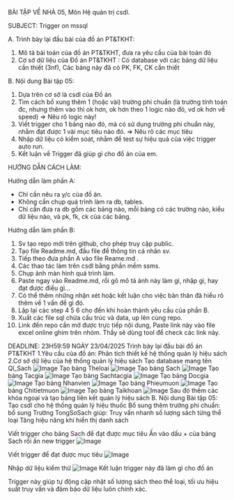 BÀI TẬP VỀ NHÀ 05, Môn Hệ quản trị csdl.

SUBJECT: Trigger on mssql

A. Trình bày lại đầu bài của đồ án PT&TKHT:
1. Mô tả bài toán của đồ án PT&TKHT, 
   đưa ra yêu cầu của bài toán đó
2. Cơ sở dữ liệu của Đồ án PT&TKHT :
   Có database với các bảng dữ liệu cần thiết (3nf),
   Các bảng này đã có PK, FK, CK cần thiết
 
B. Nội dung Bài tập 05:
1. Dựa trên cơ sở là csdl của Đồ án
2. Tìm cách bổ xung thêm 1 (hoặc vài) trường phi chuẩn
   (là trường tính toán đc, nhưng thêm vào thì ok hơn,
    ok hơn theo 1 logic nào đó, vd ok hơn về speed)
   => Nêu rõ logic này!
3. Viết trigger cho 1 bảng nào đó, 
   mà có sử dụng trường phi chuẩn này,
   nhằm đạt được 1 vài mục tiêu nào đó.
   => Nêu rõ các mục tiêu 
4. Nhập dữ liệu có kiểm soát, 
   nhằm để test sự hiệu quả của việc trigger auto run.
5. Kết luận về Trigger đã giúp gì cho đồ án của em.

HƯỚNG DẪN CÁCH LÀM:

Hướng dẫn làm phần A: 
 - Chỉ cần nêu ra y/c của đồ án.
 - Không cần chụp quá trình làm ra db, tables.
 - Chỉ cần đưa ra db gồm các bảng nào,
   mỗi bảng có các trường nào, kiểu dữ liệu nào,
   và pk, fk, ck của các bảng.

Hướng dẫn làm phần B:
1. Sv tạo repo mới trên github, cho phép truy cập public.
2. Tạo file Readme.md, đầu file để thông tin cá nhân sv.
3. Tiếp theo đưa phần A vào file Reame.md .
3. Các thao tác làm trên csdl bằng phần mềm ssms.
4. Chụp ảnh màn hình quá trình làm.
5. Paste ngay vào Readme.md, 
   rồi gõ mô tả ảnh này làm gì, nhập gì, hay đạt được điều gì...
6. Có thể thêm những nhận xét hoặc kết luận
   cho việc bản thân đã hiểu rõ thêm về 1 vấn đề gì đó.
7. Lặp lại các step 4 5 6 cho đến khi hoàn thành yêu cầu của phần B.
8. Xuất các file sql chứa cấu trúc và data, up lên cùng repo.
9. Link đến repo cần mở được trực tiếp nội dung, 
   Paste link này vào file excel online ghim trên nhóm.
   Thầy sẽ dùng tool để check các link này.

DEADLINE: 23H59:59 NGÀY 23/04/2025 
Trình bày lại đầu bài đồ án PT&TKHT
1.Yêu cầu của đồ án: Phân tích thiết kế hệ thống quản lý hiệu sách
2.Cơ sở dữ liệu của hệ thống quản lý hiệu sách
Tạo database mang tên Ql_Sach
![Image](https://github.com/user-attachments/assets/58916859-1781-4552-b3c5-16785ae98f3d)
Tạo bảng Theloai
![Image](https://github.com/user-attachments/assets/6af6c5fc-e031-4d28-a8ee-99dca6529959)
Tạo bảng Sach
![Image](https://github.com/user-attachments/assets/5aa18373-0c24-4b5d-8a05-841211934edf)
Tạo bảng Tacgia
![Image](https://github.com/user-attachments/assets/1015bfc4-8bae-4f8c-a3e3-70785d8fda7a)
Tạo bảng Sachtacgia
![Image](https://github.com/user-attachments/assets/ac566ab5-3813-44ac-99c9-cb3699795045)
Tạo bảng Docgia
![Image](https://github.com/user-attachments/assets/c611d03c-47ab-40e8-b04d-789eefb96aee)
Tạo bảng Nhanvien
![Image](https://github.com/user-attachments/assets/d54fb74f-df3d-4c00-9407-e13cbad73d60)
Tạo bảng Phieumuon
![Image](https://github.com/user-attachments/assets/0cbcd755-941e-45c5-a193-c93fb8aa1087)
Tạo bảng Chitietmuon
![Image](https://github.com/user-attachments/assets/e890e127-0f3a-4853-92ae-9dd822fc9df1)
Tạo bảng Taikhoan
![Image](https://github.com/user-attachments/assets/f69bda81-6930-4224-bbb4-9cc2afe10876)
Sau đó thêm các khóa ngoại và tạo bảng liên kết quản lý hiệu sách 
B. Nội dung Bài tập 05:
Tạo csdl cho hệ thống quản lý hiệu thuốc
Bổ sung thêm trường phi chuẩn: bổ sung Trường TongSoSach giúp:
  Truy vấn nhanh số lượng sách từng thể loại
 Tăng hiệu năng khi hiển thị danh sách

Viết trigger cho bảng Sach để đạt được mục tiêu
Ấn vào dấu + của bảng Sach rồi ấn new trigger
![Image](https://github.com/user-attachments/assets/32f4d014-bd55-40e9-a6d8-23a49e74962a)


Viết trigger để đạt được mục tiêu
![Image](https://github.com/user-attachments/assets/4fe3aeab-dac6-4a19-80d7-d44ee65e8dc2)

Nhập dữ liệu kiểm thử
![Image](https://github.com/user-attachments/assets/b0189328-f06e-42e5-a97b-8d5b73a0f590)
Kết luận trigger này đã làm gì cho đồ án

Trigger này giúp tự động cập nhật số lượng sách theo thể loại, tối ưu hiệu suất truy vấn và đảm bảo dữ liệu luôn chính xác.




